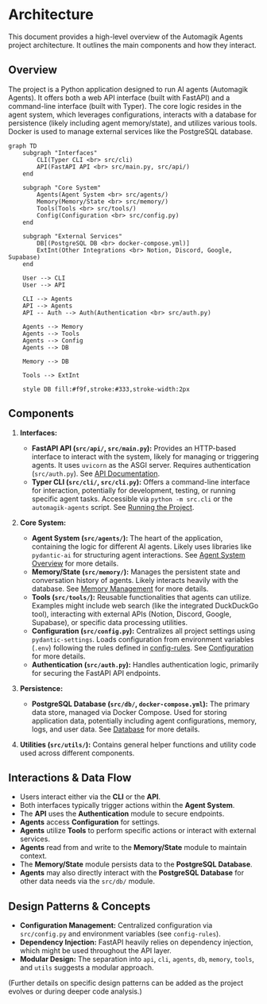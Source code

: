 # Architecture

This document provides a high-level overview of the Automagik Agents project architecture. It outlines the main components and how they interact.

## Overview

The project is a Python application designed to run AI agents (Automagik Agents). It offers both a web API interface (built with FastAPI) and a command-line interface (built with Typer). The core logic resides in the agent system, which leverages configurations, interacts with a database for persistence (likely including agent memory/state), and utilizes various tools. Docker is used to manage external services like the PostgreSQL database.

```mermaid
graph TD
    subgraph "Interfaces"
        CLI(Typer CLI <br> src/cli)
        API(FastAPI API <br> src/main.py, src/api/)
    end

    subgraph "Core System"
        Agents(Agent System <br> src/agents/)
        Memory(Memory/State <br> src/memory/)
        Tools(Tools <br> src/tools/)
        Config(Configuration <br> src/config.py)
    end

    subgraph "External Services"
        DB[(PostgreSQL DB <br> docker-compose.yml)]
        ExtInt(Other Integrations <br> Notion, Discord, Google, Supabase)
    end

    User --> CLI
    User --> API

    CLI --> Agents
    API --> Agents
    API -- Auth --> Auth(Authentication <br> src/auth.py)

    Agents --> Memory
    Agents --> Tools
    Agents --> Config
    Agents --> DB

    Memory --> DB

    Tools --> ExtInt

    style DB fill:#f9f,stroke:#333,stroke-width:2px
```

## Components

1.  **Interfaces:**
    *   **FastAPI API (`src/api/`, `src/main.py`):** Provides an HTTP-based interface to interact with the system, likely for managing or triggering agents. It uses `uvicorn` as the ASGI server. Requires authentication (`src/auth.py`). See [API Documentation](./api.md).
    *   **Typer CLI (`src/cli/`, `src/cli.py`):** Offers a command-line interface for interaction, potentially for development, testing, or running specific agent tasks. Accessible via `python -m src.cli` or the `automagik-agents` script. See [Running the Project](./running.md).

2.  **Core System:**
    *   **Agent System (`src/agents/`):** The heart of the application, containing the logic for different AI agents. Likely uses libraries like `pydantic-ai` for structuring agent interactions. See [Agent System Overview](./agents_overview.md) for more details.
    *   **Memory/State (`src/memory/`):** Manages the persistent state and conversation history of agents. Likely interacts heavily with the database. See [Memory Management](./memory.md) for more details.
    *   **Tools (`src/tools/`):** Reusable functionalities that agents can utilize. Examples might include web search (like the integrated DuckDuckGo tool), interacting with external APIs (Notion, Discord, Google, Supabase), or specific data processing utilities.
    *   **Configuration (`src/config.py`):** Centralizes all project settings using `pydantic-settings`. Loads configuration from environment variables (`.env`) following the rules defined in [config-rules](mdc:.cursor/rules/config-rules.mdc). See [Configuration](./configuration.md) for more details.
    *   **Authentication (`src/auth.py`):** Handles authentication logic, primarily for securing the FastAPI API endpoints.

3.  **Persistence:**
    *   **PostgreSQL Database (`src/db/`, `docker-compose.yml`):** The primary data store, managed via Docker Compose. Used for storing application data, potentially including agent configurations, memory, logs, and user data. See [Database](./database.md) for more details.

4.  **Utilities (`src/utils/`):** Contains general helper functions and utility code used across different components.

## Interactions & Data Flow

*   Users interact either via the **CLI** or the **API**.
*   Both interfaces typically trigger actions within the **Agent System**.
*   The **API** uses the **Authentication** module to secure endpoints.
*   **Agents** access **Configuration** for settings.
*   **Agents** utilize **Tools** to perform specific actions or interact with external services.
*   **Agents** read from and write to the **Memory/State** module to maintain context.
*   The **Memory/State** module persists data to the **PostgreSQL Database**.
*   **Agents** may also directly interact with the **PostgreSQL Database** for other data needs via the `src/db/` module.

## Design Patterns & Concepts

*   **Configuration Management:** Centralized configuration via `src/config.py` and environment variables (see `config-rules`).
*   **Dependency Injection:** FastAPI heavily relies on dependency injection, which might be used throughout the API layer.
*   **Modular Design:** The separation into `api`, `cli`, `agents`, `db`, `memory`, `tools`, and `utils` suggests a modular approach.

(Further details on specific design patterns can be added as the project evolves or during deeper code analysis.) 